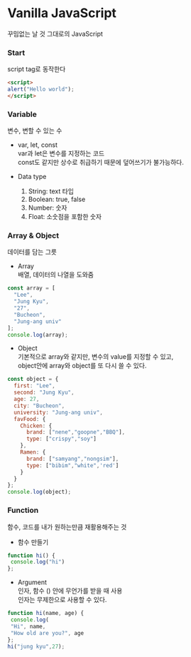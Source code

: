 # Vanilla JavaScript
꾸밈없는 날 것 그대로의 JavaScript

### Start
script tag로 동작한다
```html
<script>
alert("Hello world");
</script>
```

### Variable
변수, 변할 수 있는 수
  * var, let, const   
  var과 let은 변수를 지정하는 코드   
  const도 같지만 상수로 취급하기 때문에 덮어쓰기가 불가능하다.
  
  * Data type   
    1. String: text 타입   
    2. Boolean: true, false
    3. Number: 숫자
    4. Float: 소숫점을 포함한 숫자
    
### Array & Object
데이터를 담는 그릇
  * Array   
  배열, 데이터의 나열을 도와줌
```js
const array = [
  "Lee",
  "Jung Kyu",
  "27",
  "Bucheon",
  "Jung-ang univ"
];
console.log(array);
```
  * Object   
  기본적으로 array와 같지만, 변수의 value를 지정할 수 있고,   
  object안에 array와 object를 또 다시 쓸 수 있다.
```js
const object = {
  first: "Lee",
  second: "Jung Kyu",
  age: 27,
  city: "Bucheon",
  university: "Jung-ang univ",
  favFood: {
    Chicken: {
      brand: ["nene","goopne","BBQ"],
      type: ["crispy","soy"]
    },
    Ramen: {
      brand: ["samyang","nongsim"],
      type: ["bibim","white",'red']
    }
  }
};
console.log(object);
```

### Function
함수, 코드를 내가 원하는만큼 재활용해주는 것

 * 함수 만들기   
 ```js
 function hi() {
  console.log("hi")
 };
 ```
 * Argument   
 인자, 함수 () 안에 무언가를 받을 때 사용   
 인자는 무제한으로 사용할 수 있다.
```js
function hi(name, age) {
 console.log(
 "Hi", name,
 "How old are you?", age
};
hi("jung kyu",27);
```
  
